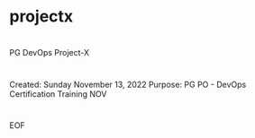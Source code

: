 # projectx
#
PG DevOps Project-X
#
Created: Sunday November 13, 2022
Purpose: PG PO - DevOps Certification Training NOV
#
EOF
